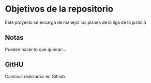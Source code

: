 # Objetivos de la repositorio

Este proyecto se encarga de manejar los planes de la liga de la justicia


## Notas
Pueden hacer lo que quieran...

## GitHU
Cambios realizados en Github
